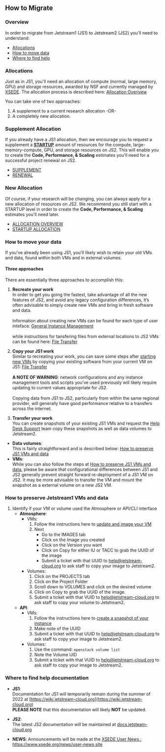 ## How to Migrate

### Overview
In order to migrate from Jetstream1 (JS1) to Jetstream2 (JS2) you'll need to understand:

* [Allocations](#Allocations)
* [How to move data](#MoveData)
* [Where to find help](#GetHelp)

### Allocations <a name="Allocations"></a>

Just as in JS1, you'll need an allocation of compute (normal, large memory, GPU) and storage resources, awarded by NSF and currently managed by [XSEDE](https://portal.xsede.org).
The allocation process is described here: [Allocation Overivew](/alloc/overview/)

You can take one of two approaches:

1. A supplement to a current research allocation -OR-
2. A completely new allocation.

### Supplement Allocation <a name="Supplement"></a>

If you already have a JS1 allocation, then we encourage you to request a supplement a **[STARTUP](/alloc/startup/)** amount of resources for the compute, large-memory-compute, GPU, and storage resources on JS2. This will enable you to create the **Code, Performance, & Scaling** estimates you'll need for a successful project renewal on JS2.

* [SUPPLEMENT](/alloc/supplement/)
* [RENEWAL](/alloc/renew-extend/)

### New Allocation <a name="NewAllocation"></a>

Of course, if your research will be changing, you can always apply for a new allocation of resources on JS2. We recommend you still start with a STARTUP level in order to create the **Code, Performance, & Scaling** estimates you'll need later.

* [ALLOCATION OVERVIEW](/alloc/overview/)
* [STARTUP ALLOCATION](/alloc/startup)


### How to move your data <a name="MoveData"></a>

If you've already been using JS1, you'll likely wish to retain your old VMs and data, found within both VMs and in external volumes.

#### Three approaches
There are essentially three approaches to accomplish this:

1. **Recreate your work**</br>
In order to get you going the fastest, take advantage of all the new features of JS2, and avoid any legacy configuration differences, it’s often advisable to simply create new VMs and bring in fresh software and data.</br></br>
Information about creating new VMs can be found for each type of user inteface: [General Instance Management](/general/instancemgt) </br></br> while instructions for tansfering files from external locations to JS2 VMs can be found here: [File Transfer](/general/filetransfer)

2. **Copy your JS1 work**</br>
Similar to recreating your work, you can save some steps after [starting new VMs](/general/instancemgt) by copying your existing software from your current VM on JS1: [File Transfer](/general/filetransfer) </br></br> **A NOTE OF WARNING**: network configurations and any instance management tools and scripts you’ve used previously will likely require updating to current values appropriate for JS2. </br></br>
Copying data from JS1 to JS2, particularly from within the same regional provider, will generally have good performance relative to a transfers across the internet.

3. **Transfer your work** </br>
You can create snapshots of your existing JS1 VMs and request the [Help Desk Support](mailto:help@jetstream-cloud.org) team copy these snapshots as well as data volumes to Jetstream2.

 * **Data volumes**:</br>
 This is fairly straightforward and is described below: [How to preserve JS1 VMs and data](#SaveData)</br>
 * **VMs**:</br>
 While you can also follow the steps at [How to preserve JS1 VMs and data](#SaveData), please be aware that configurational differences between JS1 and JS2 generally prevent straight forward re-deployment of a JS1 VM on JS2. It may be more advisable to transfer the VM and mount the snapshot as a external volume on a new JS2 VM.

### How to preserve Jetstream1 VMs and data <a name="SaveData"></a>
1. Identify if your VM or volume used the Atmosphere or API/CLI interface
    * **Atmosphere**:</br>
      * VMs:
        1. Follow the instructions here to [update and image your VM](https://wiki.jetstream-cloud.org/Customizing+and+saving+a+VM)
        2. Next
            * Go to the IMAGES tab
            * Click on the Image you created
            * Click on the Version you want
            * Click on Copy for either IU or TACC to grab the UUID of the image
            * Submit a ticket with that UUID to [help@jetstream-cloud.org](mailto:help@jetstream-cloud.org) to ask staff to copy your image to Jetstream2. </br>
      * Volumes:
        1. Click on the PROJECTS tab
        2. Click on the Project Folder
        3. Scroll down to VOLUMES and click on the desired volume
        4. Click on Copy to grab the UUID of the image.
        5. Submit a ticket with that VUID to [help@jetstream-cloud.org](mailto:help@jetstream-cloud.org) to ask staff to copy your volume to Jetstream2.</br>
    * **API**:
      * VMs:
        1. Follow the instructions here to [create a snapshot of your instance](https://wiki.jetstream-clould.org/Creating+snapshots+and+new+Glance+images+from+the+command+line)</br>
        2. Make note of the UUID
        3. Submit a ticket with that UUID to [help@jetstream-cloud.org](mailto:help@jetstream-cloud.org) to ask staff to copy your image to Jetstream2.</br>
      * Volumes:
        1. Use the command: `openstack volume list`
        2. Note the Volume UID
        3. Submit a ticket with that VUID to [help@jetstream-cloud.org](mailto:help@jetstream-cloud.org) to ask staff to copy your image to Jetstream2.


### Where to find help documentation <a name="GetHelp"></a>

* **JS1**:</br>Documentation for JS1 will temporarily remain during the summer of 2022 at [https://wiki.jetstream-cloud.org](https://wiki.jetstream-cloud.org) </br> **PLEASE NOTE** that this documentation will likely **NOT** be updated.

* **JS2**:</br>The latest JS2 documentation will be maintained at [docs.jetsteam-cloud.org](https://docs.jetsteam-cloud.org)

* **NEWS**: Announcements will be made at the [XSEDE User News : https://www.xsede.org/news/user-news site ](https://www.xsede.org/news/user-news)
